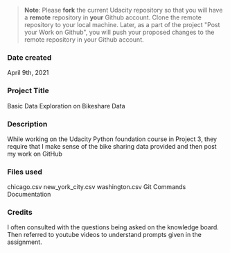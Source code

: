 >**Note**: Please **fork** the current Udacity repository so that you will have a **remote** repository in **your** Github account. Clone the remote repository to your local machine. Later, as a part of the project "Post your Work on Github", you will push your proposed changes to the remote repository in your Github account.

### Date created
April 9th, 2021

### Project Title
Basic Data Exploration on Bikeshare Data

### Description
While working on the Udacity Python foundation course in Project 3, they require that I make sense of the bike sharing data provided and then post my work on GitHub

### Files used
chicago.csv
new_york_city.csv
washington.csv
Git Commands Documentation

### Credits
I often consulted with the questions being asked on the knowledge board.
Then referred to youtube videos to understand prompts given in the assignment.
